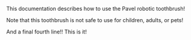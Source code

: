 This documentation describes how to use the Pavel robotic
toothbrush!

Note that this toothbrush is not safe to use for children,
adults, or pets!

And a final fourth line!! This is it!
